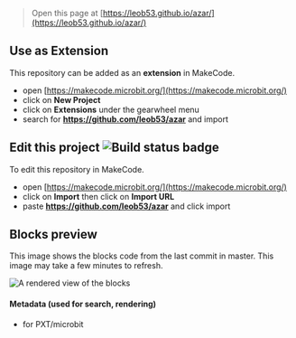 
> Open this page at [https://leob53.github.io/azar/](https://leob53.github.io/azar/)

## Use as Extension

This repository can be added as an **extension** in MakeCode.

* open [https://makecode.microbit.org/](https://makecode.microbit.org/)
* click on **New Project**
* click on **Extensions** under the gearwheel menu
* search for **https://github.com/leob53/azar** and import

## Edit this project ![Build status badge](https://github.com/leob53/azar/workflows/MakeCode/badge.svg)

To edit this repository in MakeCode.

* open [https://makecode.microbit.org/](https://makecode.microbit.org/)
* click on **Import** then click on **Import URL**
* paste **https://github.com/leob53/azar** and click import

## Blocks preview

This image shows the blocks code from the last commit in master.
This image may take a few minutes to refresh.

![A rendered view of the blocks](https://github.com/leob53/azar/raw/master/.github/makecode/blocks.png)

#### Metadata (used for search, rendering)

* for PXT/microbit
<script src="https://makecode.com/gh-pages-embed.js"></script><script>makeCodeRender("{{ site.makecode.home_url }}", "{{ site.github.owner_name }}/{{ site.github.repository_name }}");</script>
